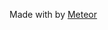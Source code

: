 Made with <span class="icon"><i class="mdi mdi-heart"></i></span> by <a class="" href="http://github.com/stevexnicholls/meteor">Meteor</a>